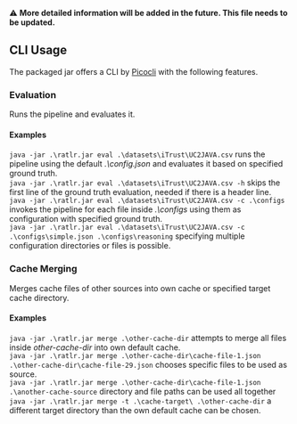 :warning: **More detailed information will be added in the future. This file needs to be updated.**

## CLI Usage
The packaged jar offers a CLI by [Picocli](https://picocli.info/) with the following features.

### Evaluation
<p>
Runs the pipeline and evaluates it.
</p>

#### Examples
`java -jar .\ratlr.jar eval .\datasets\iTrust\UC2JAVA.csv` runs the pipeline using the default *.\config.json* and evaluates it based on specified ground truth.<br>
`java -jar .\ratlr.jar eval .\datasets\iTrust\UC2JAVA.csv -h` skips the first line of the ground truth evaluation, needed if there is a header line.<br>
`java -jar .\ratlr.jar eval .\datasets\iTrust\UC2JAVA.csv -c .\configs` invokes the pipeline for each file inside *.\configs* using them as configuration with specified ground truth.<br>
`java -jar .\ratlr.jar eval .\datasets\iTrust\UC2JAVA.csv -c .\configs\simple.json .\configs\reasoning` specifying multiple configuration directories or files is possible.

### Cache Merging
<p>
Merges cache files of other sources into own cache or specified target cache directory.
</p>

#### Examples
`java -jar .\ratlr.jar merge .\other-cache-dir` attempts to merge all files inside *other-cache-dir* into own default cache.<br>
`java -jar .\ratlr.jar merge .\other-cache-dir\cache-file-1.json .\other-cache-dir\cache-file-29.json` chooses specific files to be used as source.<br>
`java -jar .\ratlr.jar merge .\other-cache-dir\cache-file-1.json .\another-cache-source` directory and file paths can be used all together<br>
`java -jar .\ratlr.jar merge -t .\cache-target\ .\other-cache-dir` a different target directory than the own default cache can be chosen.<br>